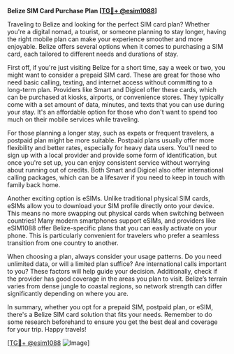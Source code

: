 **Belize SIM Card Purchase Plan [[TG💪+ @esim1088](https://t.me/s/esim1088)]**

Traveling to Belize and looking for the perfect SIM card plan? Whether you're a digital nomad, a tourist, or someone planning to stay longer, having the right mobile plan can make your experience smoother and more enjoyable. Belize offers several options when it comes to purchasing a SIM card, each tailored to different needs and durations of stay.

First off, if you're just visiting Belize for a short time, say a week or two, you might want to consider a prepaid SIM card. These are great for those who need basic calling, texting, and internet access without committing to a long-term plan. Providers like Smart and Digicel offer these cards, which can be purchased at kiosks, airports, or convenience stores. They typically come with a set amount of data, minutes, and texts that you can use during your stay. It's an affordable option for those who don't want to spend too much on their mobile services while traveling.

For those planning a longer stay, such as expats or frequent travelers, a postpaid plan might be more suitable. Postpaid plans usually offer more flexibility and better rates, especially for heavy data users. You'll need to sign up with a local provider and provide some form of identification, but once you're set up, you can enjoy consistent service without worrying about running out of credits. Both Smart and Digicel also offer international calling packages, which can be a lifesaver if you need to keep in touch with family back home.

Another exciting option is eSIMs. Unlike traditional physical SIM cards, eSIMs allow you to download your SIM profile directly onto your device. This means no more swapping out physical cards when switching between countries! Many modern smartphones support eSIMs, and providers like eSIM1088 offer Belize-specific plans that you can easily activate on your phone. This is particularly convenient for travelers who prefer a seamless transition from one country to another.

When choosing a plan, always consider your usage patterns. Do you need unlimited data, or will a limited plan suffice? Are international calls important to you? These factors will help guide your decision. Additionally, check if the provider has good coverage in the areas you plan to visit. Belize’s terrain varies from dense jungle to coastal regions, so network strength can differ significantly depending on where you are.

In summary, whether you opt for a prepaid SIM, postpaid plan, or eSIM, there's a Belize SIM card solution that fits your needs. Remember to do some research beforehand to ensure you get the best deal and coverage for your trip. Happy travels!

[[TG💪+ @esim1088](https://t.me/s/esim1088) ![Image](https://i.postimg.cc/Y0z9fWf4/image.png)]
